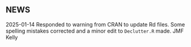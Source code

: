 ## NEWS

2025-01-14  Responded to warning from CRAN to update Rd files. 
            Some spelling mistakes corrected and a minor edit to `Declutter.R` made.    JMF Kelly